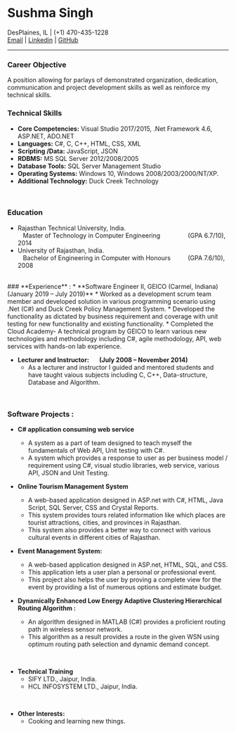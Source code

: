 # **Sushma Singh**
DesPlaines, IL | (+1) 470-435-1228 <br>
[Email](mailto:sushma2511@gmail.com) | [Linkedin](https://www.linkedin.com/in/sushma-s-026888132) | [GitHub](https://github.com/Ersushma/CV/edit/gh-pages/README.md)
___
### **Career Objective**
A position allowing for parlays of demonstrated organization, dedication, communication and project development skills as well as reinforce my technical skills. <br>

### **Technical Skills**
- **Core Competencies:** Visual Studio 2017/2015, .Net Framework 4.6, ASP.NET, ADO.NET 
- **Languages:**			C#, C, C++, HTML, CSS, XML
- **Scripting /Data:**			JavaScript, JSON
- **RDBMS:**				MS SQL Server 2012/2008/2005 
- **Database Tools:**			SQL Server Management Studio
- **Operating Systems:**		Windows 10, Windows 2008/2003/2000/NT/XP. 
- **Additional Technology:**		Duck Creek Technology 
<br>

### **Education** 
- Rajasthan Technical University, India.  
&nbsp;&nbsp; Master of Technology in Computer Engineering  &nbsp;&nbsp;&nbsp;&nbsp;&nbsp;&nbsp;&nbsp;&nbsp;&nbsp;&nbsp;&nbsp;&nbsp;&nbsp;&nbsp; (GPA 6.7/10), 2014
- University of Rajasthan, India.   
&nbsp;&nbsp; Bachelor of Engineering in Computer with Honours  &nbsp;&nbsp;&nbsp;&nbsp;&nbsp;&nbsp;&nbsp;&nbsp; (GPA 7.6/10), 2008
<br>
### **Experience** : 
* **Software Engineer II, GEICO (Carmel, Indiana)	   	  &nbsp;&nbsp;&nbsp;&nbsp;&nbsp; (January 2019 – July 2019)**
  * Worked as a development scrum team member and developed solution in various programming scenario using .Net (C#) and Duck Creek Policy Management System.
  * Developed the functionality as dictated by business requirement and coverage with unit testing for new functionality and existing functionality.
  * Completed the Cloud Academy- A technical program by GEICO to learn various new technologies and methodology including C#, agile methodology, API, web services with hands-on  lab experience.
  
* **Lecturer and Instructor:  &nbsp;&nbsp;&nbsp;&nbsp;&nbsp; (July 2008 – November 2014)**  
  * As a lecturer and instructor I guided and mentored students and have taught vaious subjects including C, C++, Data-structure, Database and Algorithm. 		
<br>

### **Software Projects** : 
* **C# application consuming web service**
  * A system  as a part of team designed to teach myself the fundamentals of Web API, Unit testing with C#.
  * A system which provides a response to user as per business model / requirement using C#, visual studio libraries, web service, various API, JSON and Unit Testing.

* **Online Tourism Management System**
  * A web-based application designed in ASP.net with C#, HTML, Java Script, SQL Server, CSS and Crystal Reports.
  * This system provides tours related information like which places are tourist attractions, cities, and provinces in Rajasthan.
  * This system also provides a better way to connect with various cultural events in different cities of Rajasthan.
  
* **Event Management System:**
  * A web-based application designed in ASP.net, HTML, SQL, and CSS.
  * This application lets a user plan a personal or professional event.
  * This project also helps the user by proving a complete view for the event by providing a list of numerous options and estimate budget.  
  
* **Dynamically Enhanced Low Energy Adaptive Clustering Hierarchical Routing Algorithm :**
   * An algorithm designed in MATLAB (C#) provides a proficient routing path in wireless sensor network.
   * This algorithm as a result provides a route in the given WSN using optimum routing path selection and dynamic demand concept.
 <br>
 
* **Technical Training**
  * SIFY LTD., Jaipur, India.
  * HCL INFOSYSTEM LTD., Jaipur, India.  
 <br>
 
* **Other Interests:**
  * Cooking and learning new things. 


